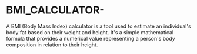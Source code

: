 # BMI_CALCULATOR-
A BMI (Body Mass Index) calculator is a tool used to estimate an individual's body fat based on their weight and height. It's a simple mathematical formula that provides a numerical value representing a person's body composition in relation to their height.
